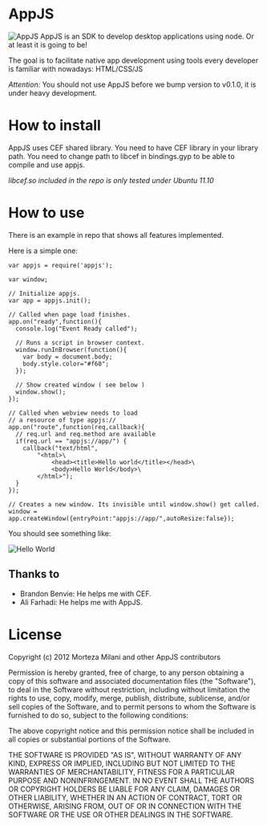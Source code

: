 # AppJS

![AppJS](https://github.com/milani/appjs/raw/master/appjs.png "AppJS") AppJS is an SDK to develop desktop applications using node. Or at least
it is going to be!

The goal is to facilitate native app development using
tools every developer is familiar with nowadays: HTML/CSS/JS

_Attention:_ You should not use AppJS before we bump version to 
v0.1.0, it is under heavy development.

# How to install

AppJS uses CEF shared library. You need to have CEF library in your
library path. You need to change path to libcef in bindings.gyp to
be able to compile and use appjs.

_libcef.so included in the repo is only tested under Ubuntu 11.10_

# How to use

There is an example in repo that shows all features implemented.

Here is a simple one:

	var appjs = require('appjs');

	var window;

	// Initialize appjs.
    var app = appjs.init();

    // Called when page load finishes.
    app.on("ready",function(){
	  console.log("Event Ready called");

	  // Runs a script in browser context.
	  window.runInBrowser(function(){
	    var body = document.body;
	    body.style.color="#f60";
	  });

	  // Show created window ( see below )
	  window.show();
	});

	// Called when webview needs to load 
	// a resource of type appjs://
	app.on("route",function(req,callback){
	  // req.url and req.method are available
	  if(req.url == "appjs://app/") {
	  	callback("text/html",
	    	"<html>\
	    		<head><title>Hello world</title></head>\
	    		<body>Hello World</body>\
	    	</html>");
	  }
	});

	// Creates a new window. Its invisible until window.show() get called.
    window = app.createWindow({entryPoint:"appjs://app/",autoResize:false});

You should see something like:

![Hello World](https://github.com/milani/appjs/raw/master/example/output.png "Hello World")

## Thanks to

* Brandon Benvie: He helps me with CEF.
* Ali Farhadi: He helps me with AppJS.

# License

Copyright (c) 2012 Morteza Milani and other AppJS contributors

Permission is hereby granted, free of charge, to any person obtaining
a copy of this software and associated documentation files (the
"Software"), to deal in the Software without restriction, including
without limitation the rights to use, copy, modify, merge, publish,
distribute, sublicense, and/or sell copies of the Software, and to
permit persons to whom the Software is furnished to do so, subject to
the following conditions:

The above copyright notice and this permission notice shall be
included in all copies or substantial portions of the Software.

THE SOFTWARE IS PROVIDED "AS IS", WITHOUT WARRANTY OF ANY KIND,
EXPRESS OR IMPLIED, INCLUDING BUT NOT LIMITED TO THE WARRANTIES OF
MERCHANTABILITY, FITNESS FOR A PARTICULAR PURPOSE AND
NONINFRINGEMENT. IN NO EVENT SHALL THE AUTHORS OR COPYRIGHT HOLDERS BE
LIABLE FOR ANY CLAIM, DAMAGES OR OTHER LIABILITY, WHETHER IN AN ACTION
OF CONTRACT, TORT OR OTHERWISE, ARISING FROM, OUT OF OR IN CONNECTION
WITH THE SOFTWARE OR THE USE OR OTHER DEALINGS IN THE SOFTWARE.